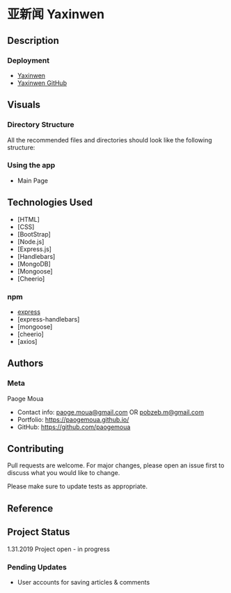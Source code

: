 # 亚新闻 Yaxinwen

## Description

### Deployment
* [Yaxinwen]
* [Yaxinwen GitHub]

## Visuals
<!-- ![Home](./public/images/...) -->

### Directory Structure
All the recommended files and directories should look like the following structure:

<!-- ![Directory Structure](./public/images/...) -->

### Using the app
* Main Page
<!-- * ![Main Page](./public/images/...) -->

## Technologies Used
* [HTML]
* [CSS]
* [BootStrap]
* [Node.js]
* [Express.js]
* [Handlebars]
* [MongoDB]
* [Mongoose]
* [Cheerio]

### npm
* [express]
* [express-handlebars]
* [mongoose]
* [cheerio]
* [axios]

## Authors
### Meta
Paoge Moua
* Contact info: paoge.moua@gmail.com OR pobzeb.m@gmail.com
* Portfolio: https://paogemoua.github.io/
* GitHub: https://github.com/paogemoua

## Contributing
Pull requests are welcome. For major changes, please open an issue first to discuss what you would like to change.

Please make sure to update tests as appropriate.

## Reference

## Project Status
1.31.2019 Project open - in progress

### Pending Updates
* User accounts for saving articles & comments

<!-- Linked -->
[Yaxinwen]: https://paogemoua.github.io/yaxinwen-newsscraper/
[Yaxinwen GitHub]: https://github.com/paogemoua/yaxinwen-newsscraper

[MySQL Workbench]: https://dev.mysql.com/downloads/workbench/
[dotenv]: https://www.npmjs.com/package/dotenv
[express]: https://www.npmjs.com/package/express
[express handlebars]: https://www.npmjs.com/package/express-handlebars
[mysql2]: https://www.npmjs.com/package/mysql2
[phanthom-html-to-pdf]: https://www.npmjs.com/package/phantom-html-to-pdf
[sequelize]: https://www.npmjs.com/package/sequelize
[Visual Studio Code]: https://code.visualstudio.com/download
[Git Bash]: https://git-scm.com/downloads
[Chrome]: https://www.google.com/chrome/
[Hero Genesis]: https://lit-reaches-81284.herokuapp.com/
[Hero Genesis GitHub page]: https://github.com/Lamuel27/Hero-Genesis